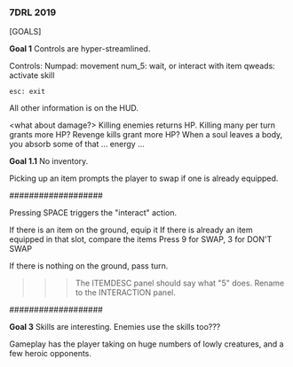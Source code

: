 ### 7DRL 2019 ###

[GOALS]

__Goal 1__
Controls are hyper-streamlined.

Controls:
    Numpad: movement
    num_5: wait, or interact with item
    qweads: activate skill

    esc: exit

All other information is on the HUD.

<what about damage?> Killing enemies returns HP. Killing many per turn grants more HP? Revenge kills grant more HP? <lore> When a soul leaves a body, you absorb some of that ... energy ...

__Goal 1.1__
No inventory.

Picking up an item prompts the player to swap if one is already equipped.

###################

Pressing SPACE triggers the "interact" action.

If there is an item on the ground, equip it
    If there is already an item equipped in that slot, compare the items
        Press 9 for SWAP, 3 for DON'T SWAP

If there is nothing on the ground, pass turn.

>>> The ITEMDESC panel should say what "5" does. Rename to the INTERACTION panel.


###################

__Goal 3__
Skills are interesting.
Enemies use the skills too???

Gameplay has the player taking on huge numbers of lowly creatures, and a few heroic opponents.